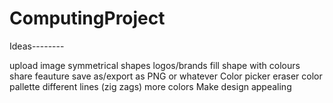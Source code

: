 # ComputingProject

Ideas--------

upload image
symmetrical shapes
logos/brands
fill shape with colours
share feauture
save as/export as PNG or whatever
Color picker
eraser
color pallette
different lines (zig zags)
more colors
Make design appealing
